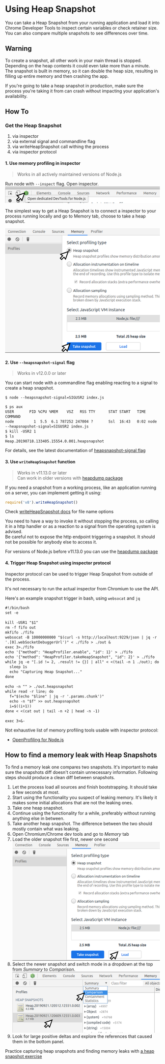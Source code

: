 # Using Heap Snapshot

You can take a Heap Snapshot from your running application and load it into
Chrome Developer Tools to inspect certain variables or check retainer size. You
can also compare multiple snapshots to see differences over time.

## Warning

To create a snapshot, all other work in your main thread is stopped. Depending on the heap contents it could even take more than a minute.  
The snapshot is built in memory, so it can double the heap size, resulting in filling up entire memory and then crashing the app. 

If you're going to take a heap snapshot in production, make sure the process you're taking it from can crash without impacting your application's availability.

## How To

### Get the Heap Snapshot

1. via inspector
2. via external signal and commandline flag
3. via writeHeapSnapshot call withing the process
4. via inspector protocol

#### 1. Use memory profiling in inspector

> Works in all actively maintained versions of Node.js

Run node with `--inspect` flag. Open inspector. 
![open inspector](./tools.png)

The simplest way to get a Heap Snapshot is to connect a inspector to your process running locally and go to Memory tab, choose to take a heap snapshot.

![take a heap snapshot](./snapshot.png)

#### 2. Use `--heapsnapshot-signal` flag

> Works in v12.0.0 or later

You can start node with a commandline flag enabling reacting to a signal to create a heap snapshot.

```
$ node --heapsnapshot-signal=SIGUSR2 index.js
```

```
$ ps aux
USER       PID %CPU %MEM    VSZ   RSS TTY      STAT START   TIME COMMAND
node         1  5.5  6.1 787252 247004 ?       Ssl  16:43   0:02 node --heapsnapshot-signal=SIGUSR2 index.js
$ kill -USR2 1
$ ls
Heap.20190718.133405.15554.0.001.heapsnapshot
```

For details, see the latest documentation of [heapsnapshot-signal flag](https://nodejs.org/api/cli.html#cli_heapsnapshot_signal_signal)


#### 3. Use `writeHeapSnapshot` function

> Works in v11.13.0 or later  
> Can work in older versions with [heapdump package](https://www.npmjs.com/package/heapdump)

If you need a snapshot from a working process, like an application running on a server, you can implement getting it using:

```js
require('v8').writeHeapSnapshot()
```

Check [writeHeapSnapshot docs](https://nodejs.org/api/v8.html#v8_v8_writeheapsnapshot_filename) for file name options

You need to have a way to invoke it without stopping the process, so calling it in a http handler or as a reaction to a signal from the operating system is advised.  
Be careful not to expose the http endpoint triggering a snapshot. It should not be possible for anybody else to access it.

For versions of Node.js before v11.13.0 you can use the  [heapdump package](https://www.npmjs.com/package/heapdump)

#### 4. Trigger Heap Snapshot using inspector protocol

Inspector protocol can be used to trigger Heap Snapshot from outside of the process. 

It's not necessary to run the actual inspector from Chromium to use the API.

Here's an example snapshot trigger in bash, using `websocat` and `jq`

```
#!/bin/bash
set -e

kill -USR1 "$1"
rm -f fifo out
mkfifo ./fifo
websocat -B 10000000000 "$(curl -s http://localhost:9229/json | jq -r '.[0].webSocketDebuggerUrl')" < ./fifo > ./out &
exec 3>./fifo
echo '{"method": "HeapProfiler.enable", "id": 1}' > ./fifo
echo '{"method": "HeapProfiler.takeHeapSnapshot", "id": 2}' > ./fifo
while jq -e "[.id != 2, .result != {}] | all" < <(tail -n 1 ./out); do
  sleep 1s
  echo "Capturing Heap Snapshot..."
done

echo -n "" > ./out.heapsnapshot
while read -r line; do
  f="$(echo "$line" | jq -r '.params.chunk')"
  echo -n "$f" >> out.heapsnapshot
  i=$((i+1))
done < <(cat out | tail -n +2 | head -n -1)

exec 3>&-
```

Not exhaustive list of memory profiling tools usable with inspector protocol:

- [OpenProfiling for Node.js](https://github.com/vmarchaud/openprofiling-node)


## How to find a memory leak with Heap Snapshots

To find a memory leak one compares two snapshots. It's important to make sure the snapshots diff doesn't contain unnecessary information. Following steps should produce a clean diff between snapshots.

1. Let the process load all sources and finish bootstrapping. It should take a few seconds at most. 
1. Start using the functionality you suspect of leaking memory. It's likely it makes some initial allocations that are not the leaking ones.
1. Take one heap snapshot.
1. Continue using the functionality for a while, preferably without running anything else in between.
1. Take another heap snapshot. The difference between the two should mostly contain what was leaking.
1. Open Chromium/Chrome dev tools and go to *Memory* tab
1. Load the older snapshot file first, newer one second ![Load button in tools](./load-snapshot.png) 
1. Select the newer snapshot and switch mode in a dropdown at the top from *Summary* to *Comparison*. ![Comparison dropdown](./compare.png) 
1. Look for large positive deltas and explore the references that caused them in the bottom panel.


Practice capturing heap snapshots and finding memory leaks with [a heap snapshot exercise](https://github.com/naugtur/node-example-heapdump)

